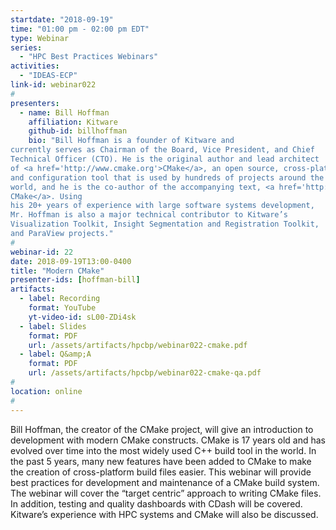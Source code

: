 ```yaml
---
startdate: "2018-09-19"
time: "01:00 pm - 02:00 pm EDT"
type: Webinar
series:
  - "HPC Best Practices Webinars"
activities:
  - "IDEAS-ECP"
link-id: webinar022
#
presenters:
  - name: Bill Hoffman
    affiliation: Kitware
    github-id: billhoffman
    bio: "Bill Hoffman is a founder of Kitware and
currently serves as Chairman of the Board, Vice President, and Chief
Technical Officer (CTO). He is the original author and lead architect
of <a href='http://www.cmake.org'>CMake</a>, an open source, cross-platform build
and configuration tool that is used by hundreds of projects around the
world, and he is the co-author of the accompanying text, <a href='http://www.kitware.com/products/books/CMakeBook.html'>Mastering
CMake</a>. Using
his 20+ years of experience with large software systems development,
Mr. Hoffman is also a major technical contributor to Kitware’s
Visualization Toolkit, Insight Segmentation and Registration Toolkit,
and ParaView projects."
#
webinar-id: 22
date: 2018-09-19T13:00-0400
title: "Modern CMake"
presenter-ids: [hoffman-bill]
artifacts:
  - label: Recording
    format: YouTube
    yt-video-id: sL00-ZDi4sk
  - label: Slides
    format: PDF
    url: /assets/artifacts/hpcbp/webinar022-cmake.pdf
  - label: Q&amp;A
    format: PDF
    url: /assets/artifacts/hpcbp/webinar022-cmake-qa.pdf
#
location: online
#
---
```

Bill Hoffman, the creator of the CMake project, will give an
introduction to development with modern CMake constructs. CMake is 17
years old and has evolved over time into the most widely used C++
build tool in the world. In the past 5 years, many new features have
been added to CMake to make the creation of cross-platform build files
easier. This webinar will provide best practices for development and
maintenance of a CMake build system. The webinar will cover the
“target centric” approach to writing CMake files. In addition, testing
and quality dashboards with CDash will be covered. Kitware’s
experience with HPC systems and CMake will also be discussed.

